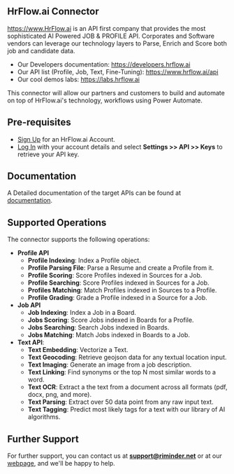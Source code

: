 ## HrFlow.ai Connector

https://www.HrFlow.ai is an API first company that provides the most sophisticated
AI Powered JOB & PROFILE API. Corporates and Software vendors can leverage our
technology layers to Parse, Enrich and Score both job and candidate data.

- Our Developers documentation: https://developers.hrflow.ai
- Our API list (Profile, Job, Text, Fine-Tuning): https://www.hrflow.ai/api
- Our cool demos labs: https://labs.hrflow.ai

This connector will allow our partners and customers to build and automate
on top of HrFlow.ai's technology, workflows using Power Automate.

## Pre-requisites

- [Sign Up](https://hrflow.ai/signup) for an HrFlow.ai Account.
- [Log In](https://hrflow.ai/signin) with your account details and
  select **Settings >> API >> Keys** to retrieve your API key.

## Documentation

A Detailed documentation of the target APIs can be found at [documentation](https://developers.hrflow.ai/).

## Supported Operations

The connector supports the following operations:

- **Profile API**
  - **Profile Indexing**: Index a Profile object.
  - **Profile Parsing File**: Parse a Resume and create a Profile from it.
  - **Profile Scoring**: Score Profiles indexed in Sources for a Job.
  - **Profile Searching**: Score Profiles indexed in Sources for a Job.
  - **Profiles Matching**: Match Profiles indexed in Sources to a Profile.
  - **Profile Grading**: Grade a Profile indexed in a Source for a Job.
- **Job API**
  - **Job Indexing**: Index a Job in a Board.
  - **Jobs Scoring**: Score Jobs indexed in Boards for a Profile.
  - **Jobs Searching**: Search Jobs indexed in Boards.
  - **Jobs Matching**: Match Jobs indexed in Boards to a Job.
- **Text API**:
  - **Text Embedding**: Vectorize a Text.
  - **Text Geocoding**: Retrieve geojson data for any textual location input.
  - **Text Imaging**: Generate an image from a job description.
  - **Text Linking**: Find synonyms or the top N most similar words to a word.
  - **Text OCR**: Extract a the text from a document across all formats (pdf, docx, png, and more).
  - **Text Parsing**: Extract over 50 data point from any raw input text.
  - **Text Tagging**: Predict most likely tags for a text with our library of AI algorithms.

## Further Support

For further support, you can contact us at **support@riminder.net** or at our
[webpage](https://hrflow.ai/), and we'll be happy to help.